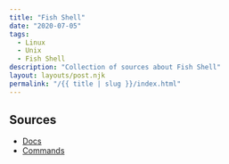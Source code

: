 ```yaml
---
title: "Fish Shell"
date: "2020-07-05"
tags:
  - Linux
  - Unix
  - Fish Shell
description: "Collection of sources about Fish Shell"
layout: layouts/post.njk
permalink: "/{{ title | slug }}/index.html"
---
```


## Sources

* [Docs](https://fishshell.com/docs/current/index.html)
* [Commands](https://fishshell.com/docs/current/commands.html)

